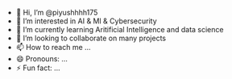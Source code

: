 - 👋 Hi, I’m @piyushhhh175
- 👀 I’m interested in AI & Ml & Cybersecurity
- 🌱 I’m currently learning Aritificial Intelligence and data science
- 💞️ I’m looking to collaborate on many projects 
- 📫 How to reach me ...
- 😄 Pronouns: ...
- ⚡ Fun fact: ...

<!---
piyushhhh175/piyushhhh175 is a ✨ special ✨ repository because its `README.md` (this file) appears on your GitHub profile.
You can click the Preview link to take a look at your changes.
--->
